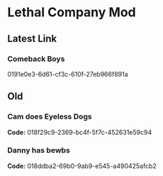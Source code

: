 # Lethal Company Mod
## Latest Link
### Comeback Boys
0191e0e3-6d61-cf3c-610f-27eb966f891a

## Old
### Cam does Eyeless Dogs 
**Code:** 018f29c9-2369-bc4f-5f7c-452631e59c94
### Danny has bewbs
**Code:** 018ddba2-69b0-9ab9-e545-a490425afcb2
